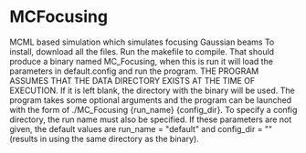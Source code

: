 # MCFocusing
MCML based simulation which simulates focusing Gaussian beams
To install, download all the files. Run the makefile to compile. That should produce a binary named MC_Focusing, when this is run it will load the parameters in default.config and run the program. THE PROGRAM ASSUMES THAT THE DATA DIRECTORY EXISTS AT THE TIME OF EXECUTION. If it is left blank, the directory with the binary will be used. The program takes some optional arguments and the program can be launched with the form of ./MC_Focusing {run_name} {config_dir}. To specify a config directory, the run name must also be specified. If these parameters are not given, the default values are run_name = "default" and config_dir = "" (results in using the same directory as the binary).
